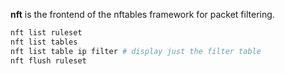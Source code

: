 **nft** is the frontend of the nftables framework for packet filtering.

```sh
nft list ruleset
nft list tables
nft list table ip filter # display just the filter table
nft flush ruleset
```